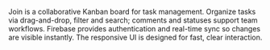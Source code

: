Join is a collaborative Kanban board for task management. Organize tasks via drag-and-drop, filter and search; comments and statuses support team workflows. Firebase provides authentication and real-time sync so changes are visible instantly. The responsive UI is designed for fast, clear interaction.
